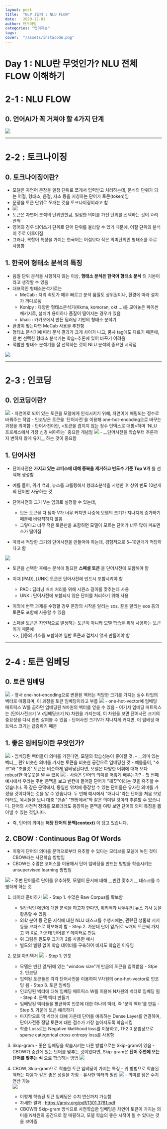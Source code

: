 ```yaml
---
layout: post
title:  "NLP 1일차 : NLU FLOW"
date:   2020-12-01 
author: 단우아범
categories: "언어지능"
tags:	
cover:  "/assets/instacode.png"
---
```

# Day 1 : NLU란 무엇인가? NLU 전체 FLOW 이해하기

# 2-1 : NLU FLOW
## 0. 언어AI가 꼭 거쳐야 할 4가지 단계
 <img src="https://user-images.githubusercontent.com/59005950/100683413-a8deb280-33bb-11eb-81e5-92e44430e20d.png/"> 

---

# 2-2 : 토크나이징
## 0. 토크나이징이란?
  - 모델은 자연어 문장을 일정 단위로 쪼개서 입력받고 처리하는데, 분석의 단위가 되는 어절, 형태소, 음절, 자소 등을 지칭하는 단어가 토큰(token)임
  - 문장을 토큰 단위로 쪼개는 것을 토크나이징이라고 함
  - <img src="https://user-images.githubusercontent.com/59005950/100684367-8c437a00-33bd-11eb-91bf-dbaa852743be.png/">  
  - 토큰은 자연어 분석의 단위인만큼, 일정한 의미를 가진 단위를 선택하는 것이 ㅇ리반적
  - 영어의 경우 띄어쓰기 단위로 단어 단위를 불리할 수 있기 때문에, 어절 단위의 분석이 주로 이루어짐
  - 그러나, 복합어 특성을 가지는 한국어는 어절보다 작은 의미단위인 형태소를 주로 사용함
 
## 1. 한국어 형태소 분석의 특징
  - 음절 단위 분석을 시행하지 않는 이상, __형태소 분석은 한국어 형태소 분석__ 의 기본이라고 생각할 수 있음
  - 대표적인 형태소분석기로는
    - MeCab : 처리 속도가 매우 빠르고 분석 품질도 상위권이나, 환경에 따라 설치가 까다로움
    - Konlpy : 다양한 형태소분석기(Kkma, komoran, okt ...)를 모아놓은 파이썬 패키지로, 설치가 용이하나 품질이 떨어지는 경우가 있음
    - khaiii : 카카오에서 만든 딥러닝 기반의 형태소 분석기
  - 환경이 맞는다면 MeCab 사용을 추천함
  - 형태소 분석기에 따라 분석 결과가 크게 차이가 나고, 품사 tag에도 다르기 때문에, 한 번 선택한 형태소 분석기는 학습~추론에 있어 바꾸기 어려움
  - 적합한 형태소 분석기를 잘 선택하는 것이 NLU 분석의 중요한 시작점
  <img src="https://user-images.githubusercontent.com/59005950/100684368-8d74a700-33bd-11eb-9a64-751438932366.png/">  
 
---

# 2-3 : 인코딩
## 0. 인코딩이란?
  <img src="https://user-images.githubusercontent.com/59005950/100685016-d711c180-33be-11eb-8d46-9b1c30f8ea9e.png/">  
  - 자연어로 되어 있는 토큰을 모델에게 인식시키기 위해, 자연어에 매핑되는 정수로 바꿔주는 작업
  - 인코딩은 토큰을 `단어사전`을 이용해 one-hot-encoding으로 바꾸는 과정을 의미함
  - 단어사전이란, <토큰을 겹치지 않는 정수 인덱스로 매핑>하며 `NLU 프로세스에서 가장 신경 써야하는` 중요한 개념임
  
  <img src="https://user-images.githubusercontent.com/59005950/100685017-d7aa5800-33be-11eb-9370-6919fdcef9c0.png/">  
  - __단어사전을 학습부터 추론까지 변하지 않게 유지__ 하는 것이 중요함
 
## 1. 단어사전
  - 단어사전은 __가지고 있는 코퍼스에 대해 중복을 제거하고 빈도수 기준 Top V개__ 를 선택해 생성함
  - 예를 들어, 위키 백과, 뉴스를 크롤링해서 형태소분석을 시행한 후 상위 빈도 10만개의 단어만 사용하는 것
  
  - 단어사전의 크기 V는 임의로 설정할 수 있는데,
    - 모든 토큰을 다 담아 V가 너무 커지면 나중에 모델의 크기가 지나치게 증가하기 때문에 바람직하지 않음
    - 그렇다고 너무 적은 토큰만을 포함하면 모델이 모르는 단어가 너무 많아 퍼포먼스가 떨어짐
  - 따라서 적당한 크기의 단어사전을 만들어야 하는데, 경험적으로 5~10만개가 적당하다고 함
    
  <img src="https://user-images.githubusercontent.com/59005950/100685011-d6792b00-33be-11eb-8166-dc983b22c795.png/">  
  
  - 토큰을 선택한 후에는 분석에 필요한 __스페셜 토큰__ 을 단어사전에 포함해야 함
  - 이때 [PAD], [UNK] 토큰은 단어사전에 반드시 포함시켜야 함
    - PAD : 딥러닝 배치 처리를 위해 시퀀스 길이를 맞추는데 사용
    - UNK : 단어사전에 포함되지 않은 단어를 처리하기 위해 사용
  - 이외에 번역 과제를 수행할 경우 문장의 시작을 알리는 sos, 끝을 알리는 eos 등의 토큰도 포함해 사용할 수 있음
  
  - 스페셜 토큰은 자연적으로 발생하는 토큰이 아니라 모델 학습을 위해 사용하는 토큰이기 때문에  
  <>, []등의 기호를 포함하여 일반 토큰과 겹치지 않게 만들어야 함
  
  
---

# 2-4 : 토큰 임베딩
## 0. 토큰 임베딩
  <img src="https://user-images.githubusercontent.com/59005950/100686467-bdbe4480-33c1-11eb-8a54-c5414bd8ab0b.png/">  
  - 앞서 one-hot-encoding으로 변환된 벡터는 적당한 크기를 가지는 실수 타입의 벡터로 매핑되며, 이 과정을 토큰 임베딩이라고 부름
  
  <img src="https://user-images.githubusercontent.com/59005950/100686471-be56db00-33c1-11eb-94a4-927aa7a47fe4.png/">  
  - one-hot-vector에 임베딩 매트릭스 W를 곱하면 임베딩된 N차원의 벡터를 얻을 수 있음
  - 여기서 임베딩 매트릭스는 (단어사전크기 V x임베딩크기 N) 차원을 가지는데, 이 차원을 보면 단어사전 크기의 중요성을 다시 한번 살펴볼 수 있음
  - 단어사전 크기V가 지나치게 커지면, 이 임베딩 매트릭스 크기는 급증하기 때문
  
## 1. 좋은 임베딩이란 무엇인가?
  <img src="https://user-images.githubusercontent.com/59005950/100686490-c9117000-33c1-11eb-9710-d30066fe8eca.png/">  
  - 임베딩된 벡터들이 의미를 가진다면, 모델의 학습성능이 좋아질 것.
  - __의미 있는 벡터__ 란? 비슷한 의미를 가지는 토큰을 비슷한 공간으로 임베딩한 것
  - 예를들어, "초코"와 "초콜릿" 토큰은 비슷하게 임베딩된다면, 모델은 다양한 어휘에 대해 보다 robust한 아웃풋을 낼 수 있음  
  
  <img src="https://user-images.githubusercontent.com/59005950/100686492-ca429d00-33c1-11eb-8d08-47bfa6ecb774.png/">  
  - 사람은 단어의 의미를 어떻게 배우는가?
  - 첫 번째 예시에서 우리는 주변 문맥을 보고 빈칸에 들어갈 단어가 "깨끗"이라는 것을 유추할 수 있습니다.  
  즉 같은 문맥에서, 동일한 위치에 등장할 수 있는 단어들은 유사한 의미를 가졌을 것이다하는 것을 알 수 있습니다.  
  두 번째 예시에서 "매나니"라는 단어를 처음 보았더라도, 예시들을 보니 대충 "맨손" "맨땅에서"와 같은 의미일 것이라 추론할 수 있습니다.  
  단어의 사전적 정의를 모르더라도 등장하는 문맥을 여럿 보면 단어의 의미 특징을 뽑아낼 수 있는 것입니다.
  
  - 즉, 단어의 의미는 __해당 단어의 문맥(context)__ 이 담고 있습니다.
  
  
## 2. CBOW : Continuous Bag Of Words
  - 이렇게 단어의 의미를 문맥으로부터 유추할 수 있다는 모티브를 모델에 녹인 것이 CBOW라는 사전학습 방법임
  - CBOW는 수많은 코퍼스를 이용해서 단어 임베딩을 만드는 방법을 학습시키는 unsupervised learning 방법임
  <img src="https://user-images.githubusercontent.com/59005950/100686521-d890b900-33c1-11eb-8cb4-76a010b6b0ff.png/">
  - 주변 단어들로 단어를 유추하듯, 모델이 문서에 대해 __빈칸 맞추기__ 태스크를 수행하게 하는 것
  
  1. 데이터 준비하기
    <img src="https://user-images.githubusercontent.com/59005950/100686522-d9294f80-33c1-11eb-8684-2822645fab86.png/">
    - Step 1. 수많은 Raw Corpus를 확보함
      - 일반적인 메인에 대한 분석을 하고자 한다면, 위키백과 나무위키 뉴스 기사 등을 활용할 수 있음
      - 의학 분야 등 전문 지식에 대한 NLU 태스크를 수행시에는, 관련된 생물학 저서 등을 코퍼스로 확보해야 함
    - Step 2. 가운데 단어 앞/뒤로 w개의 토큰씩 가지고 와 X로, 가운데 단어를 Y 데이터로 만듬
      - 위 그림은 윈도우 크기가 2를 사용한 예시
      - 별도의 벨링 없이 학습 데이터를 구축하여 비지도 학습인 이유임
    
  2. 모델 아키텍처
    <img src="https://user-images.githubusercontent.com/59005950/100686516-d75f8c00-33c1-11eb-93a1-1a31eac6541c.png/">
    - Step 1. 인풋
      - 모델은 빈칸 앞/뒤에 있는 "window size"개 만큼의 토큰을 입력받음
    - Stpe 2. 인코딩
      - 입력된 토큰들은 각각 단어사전을 이용하여 V차원의 one-hot-vector로 인코딩 됨
    - Step 3. 토큰 임베딩
      - 인코딩된 벡터에 대해 임베딩 매트릭스 W를 이용해 N차원의 벡터로 임베딩 됨
    - Step 4. 문맥 벡터 만들기
      - 임베딩된 벡터들을 평균하여 인풋에 대한 하나의 벡터, 즉 '문맥 벡터'를 만듬
    - Step 5. 가운데 토큰 예측하기
      - 마지막으로 맥 벡터에 대해 가운데 단어를 예측하는 Dense Layer를 연결하여, 단어사전중 정답 토큰에 대한 점수가 가장 높아지도록 학습시킴
      - 학습 Loss로는 Negative likelihood loss를 이용하고, TF2.0 문법상으로 sparse categorical cross entropy loss를 사용함
  
  3. Skip-gram
    - 좋은 임베딩을 학습시키는 다른 방법으로는 Skip-gram이 있음
    - CBOW가 중간에 있는 단어를 맞추는 것이었다면, Skip-gram은 __단어 주변에 오는 단어를 맞추는 식__ 으로 학습하는 방법
    <img src="https://user-images.githubusercontent.com/59005950/100686520-d7f82280-33c1-11eb-9576-d39bbb959d60.png/">
  
  4. CBOW, Skip-gram으로 학습한 토큰 임베딩이 가지는 특징
    - 위 방법으로 학습된 벡터는 다음과 같은 좋은 성질을 가짐
    - 유사한 벡터의 밀집
    <img src="https://user-images.githubusercontent.com/59005950/100686573-f52cf100-33c1-11eb-8dd7-9170c6729ab0.png/">
    - 의미를 담은 수치 연산 가능  
    <img src="https://user-images.githubusercontent.com/59005950/100686573-f65e1e00-33c1-11eb-81b9-46d6dd7440ef.png/">
      - 이렇게 학습된 토큰 임베딩은 수치 연산까지 가능함
      - 자세한 결과 : <https://arxiv.org/pdf/1301.3781.pdf>
      - CBOW와 Skip-gram 방식으로 사전학습한 임베딩은 자연어 토큰이 가지는 의미를 N차원의 공간으로 잘 매핑하고, 모델 학습의 좋은 시작이 될 수 있다는 것을 보여줌
